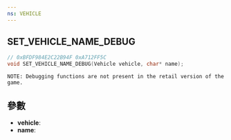 ```yaml
---
ns: VEHICLE
---
```

## SET_VEHICLE_NAME_DEBUG

```c
// 0xBFDF984E2C22B94F 0xA712FF5C
void SET_VEHICLE_NAME_DEBUG(Vehicle vehicle, char* name);
```

```
NOTE: Debugging functions are not present in the retail version of the game.  
```

## 參數
* **vehicle**: 
* **name**: 

